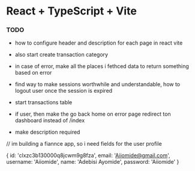 # React + TypeScript + Vite

### TODO

- how to configure header and description for each page in react vite

- also start create transaction category
- in case of error, make all the places i fethced data to return something based on error

- find way to make sessions worthwhile and understandable, how to logout user once the session is expired

- start transactions table
- if user, then make the go back home on error page redirect ton dashboard instead of /index
- make description required

// im building a fiannce app, so i need fields for the user profile

{
id: 'clxzc3b130000q8jcwm9g8fza',
email: 'Aiiomide@gmail.com',
username: 'Aiiomide',
name: 'Adebisi Ayomide',
password: 'Aiiomide'
}
